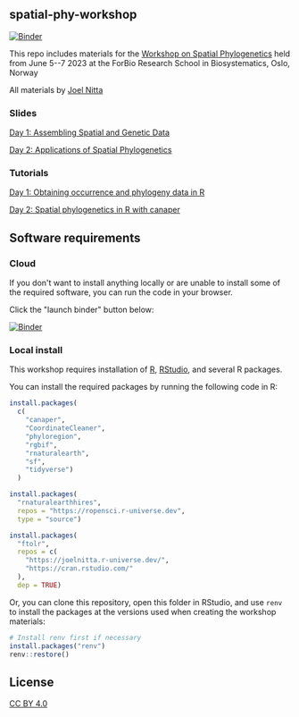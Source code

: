 ## spatial-phy-workshop

[![Binder](https://mybinder.org/badge_logo.svg)](https://mybinder.org/v2/gh/joelnitta/spatial-phy-workshop/HEAD?urlpath=rstudio)

This repo includes materials for the [Workshop on Spatial Phylogenetics](https://www.forbio.uio.no/events/courses/2023/Workshop%20in%20Spatial%20Phylogenetics) held from June 5--7 2023 at the ForBio Research School in Biosystematics, Oslo, Norway

All materials by [Joel Nitta](https://www.joelnitta.com)

### Slides

[Day 1: Assembling Spatial and Genetic Data](https://joelnitta.github.io/spatial-phy-workshop/#/assembling-spatial-and-genetic-data)

[Day 2: Applications of Spatial Phylogenetics](https://joelnitta.github.io/spatial-phy-workshop/#/applications-of-spatial-phylogenetics)

### Tutorials

[Day 1: Obtaining occurrence and phylogeny data in R](https://github.com/joelnitta/spatial-phy-workshop/blob/main/tutorials/occ_phy.md)

[Day 2: Spatial phylogenetics in R with canaper](https://github.com/joelnitta/spatial-phy-workshop/blob/main/tutorials/canaper.md)

## Software requirements

### Cloud 

If you don't want to install anything locally or are unable to install some of the required software, you can run the code in your browser.

Click the "launch binder" button below:

[![Binder](https://mybinder.org/badge_logo.svg)](https://mybinder.org/v2/gh/joelnitta/spatial-phy-workshop/HEAD?urlpath=rstudio)

### Local install

This workshop requires installation of [R](https://cran.r-project.org/), [RStudio](https://posit.co/download/rstudio-desktop/), and several R packages.

You can install the required packages by running the following code in R:

```r
install.packages(
  c(
    "canaper",
    "CoordinateCleaner",
    "phyloregion",
    "rgbif",
    "rnaturalearth",
    "sf",
    "tidyverse")
  )

install.packages(
  "rnaturalearthhires",
  repos = "https://ropensci.r-universe.dev",
  type = "source")

install.packages(
  "ftolr",
  repos = c(
    "https://joelnitta.r-universe.dev/",
    "https://cran.rstudio.com/"
  ),
  dep = TRUE)
```

Or, you can clone this repository, open this folder in RStudio, and use `renv` to install the packages at the versions used when creating the workshop materials:

```r
# Install renv first if necessary
install.packages("renv")
renv::restore()
```

## License

[CC BY 4.0](https://creativecommons.org/licenses/by/4.0/)